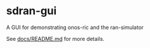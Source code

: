 # sdran-gui
A GUI for demonstrating onos-ric and the ran-simulator

See [docs/README.md](docs/README.md) for more details.
